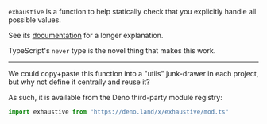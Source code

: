 `exhaustive` is a function to help statically check that you explicitly handle all possible values.

See its [documentation](https://deno.land/x/exhaustive/mod.ts?s=exhaustive) for a longer explanation.

TypeScript's `never` type is the novel thing that makes this work.

---

We could copy+paste this function into a "utils" junk-drawer in each project, but why not define it centrally and reuse it?

As such, it is available from the Deno third-party module registry:

```ts
import exhaustive from "https://deno.land/x/exhaustive/mod.ts"
```

